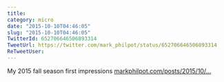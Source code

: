 ```yaml
---
title: 
category: micro
date: "2015-10-10T04:46:05"
slug: "2015-10-10T04:46:05"
TwitterId: 652706646506893314
TweetUrl: https://twitter.com/mark_philpot/status/652706646506893314
ReTweetUser: 
---
```


My 2015 fall season first impressions [markphilpot.com/posts/2015/10/…](http://markphilpot.com/posts/2015/10/09/anime_2015_fall_first/)